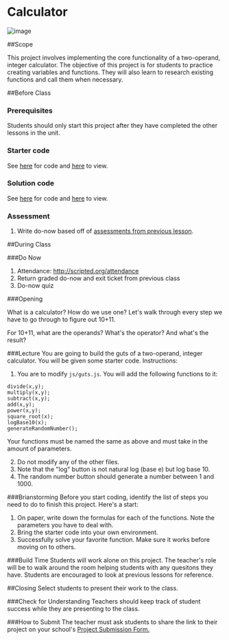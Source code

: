# Calculator

![image](http://i.imgur.com/hbZ3reC.jpg)

##Scope

This project involves implementing the core functionality of a two-operand, integer calculator. The objective of this project is for students to practice creating variables and functions. They will also learn to research existing functions and call them when necessary. 
 
##Before Class

### Prerequisites
Students should only start this project after they have completed the other lessons in the unit.

### Starter code

See [here](starter_code/) for code and [here](https://cdn.rawgit.com/ScriptEdcurriculum/curriculum/master/units/4-javascript/lessons/4-project/starter_code/index.html) to view.

### Solution code

See [here](starter_code/) for code and [here](https://rawgit.com/ScriptEdcurriculum/curriculum/master/units/4-javascript/lessons/4-project/solution_code/index.html) to view.

### Assessment

1. Write do-now based off of [assessments from previous lesson](../../../4-javascript/lessons/3-pseudocode/assessments/).

##During Class

###Do Now

1. Attendance: http://scripted.org/attendance
2. Return graded do-now and exit ticket from previous class
3. Do-now quiz

###Opening

What is a calculator? How do we use one? Let's walk through every step we have to go through to figure out 10+11. 

For 10+11, what are the operands? What's the operator? And what's the result?

###Lecture
You are going to build the guts of a two-operand, integer calculator. You will be given some starter code. Instructions:

1. You are to modify `js/guts.js`. You will add the following functions to it:

```
divide(x,y);
multiply(x,y);
subtract(x,y);
add(x,y);
power(x,y);
square_root(x);
logBase10(x);
generateRandomNumber();
```
Your functions must be named the same as above and must take in the amount of parameters.

2. Do not modify any of the other files.
3. Note that the "log" button is not natural log (base e) but log base 10.
4. The random number button should generate a number between 1 and 1000.

###Brianstorming
Before you start coding, identify the list of steps you need to do to finish this project. Here's a start:

1. On paper, write down the formulas for each of the functions. Note the parameters you have to deal with.
2. Bring the starter code into your own environment.
3. Successfully solve your favorite function. Make sure it works before moving on to others.

###Build Time
Students will work alone on this project. The teacher's role will be to walk around the room helping students with any quesitons they have. Students are encouraged to look at previous lessons for reference.

##Closing
Select students to present their work to the class.

###Check for Understanding
Teachers should keep track of student success while they are presenting to the class.

###How to Submit
The teacher must ask students to share the link to their project on your school's [Project Submission Form.](https://docs.google.com/a/scripted.org/spreadsheets/d/1kaVH9hmkDCbBul19583UMPxl6IJ3-4pHgBQ2BU6TKDk/edit#gid=0)
